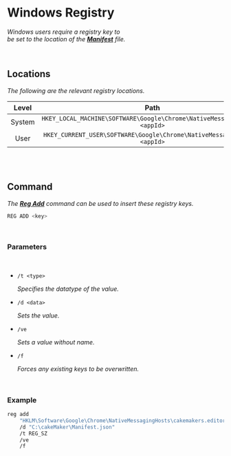 
# Windows Registry

*Windows users require a registry key to* <br>
*be set to the location of the **[Manifest]** file.*

<br>

## Locations

*The following are the relevant registry locations.*

| Level | Path
|:-----:|:----:
| System | `HKEY_LOCAL_MACHINE\SOFTWARE\Google\Chrome\NativeMessagingHosts\<appId>`
| User   | `HKEY_CURRENT_USER\SOFTWARE\Google\Chrome\NativeMessagingHosts\<appId>`

<br>
<br>

## Command

*The **[Reg Add]** command can be used to insert these registry keys.*

```sh
REG ADD <key>
```

<br>

### Parameters

<br>

-   `/t <type>`

    *Specifies the datatype of the value.*

-   `/d <data>`

    *Sets the value.*

-   `/ve`
    
    *Sets a value without name.*

-   `/f`

    *Forces any existing keys to be overwritten.*


<br>

### Example

```sh
reg add 
    "HKLM\Software\Google\Chrome\NativeMessagingHosts\cakemakers.editor"    \
    /d "C:\cakeMaker\Manifest.json"                                         \
    /t REG_SZ                                                               \
    /ve                                                                     \
    /f
```

<br>


<!----------------------------------------------------------------------------->

[Manifest]: ./Host%20Manifest.md

[Reg Add]: https://docs.microsoft.com/en-us/windows-server/administration/windows-commands/reg-add

